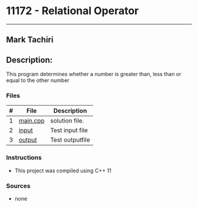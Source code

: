 # 11172 - Relational Operator
---
## Mark Tachiri
## Description:
This program determines whether a number is greater than, less than or equal to the other number
### Files

|   #   | File                       | Description                                                |
| :---: | -------------------------- | ---------------------------------------------------------- |
|   1   | [main.cpp](./main.cpp)     | solution file.                                             |
|   2   | [input](./input.txt)       | Test input file                                            |
|   3   | [output](./output.txt)     | Test outputfile                                            |

### Instructions

- This project was compiled using C++ 11
### Sources
- none
